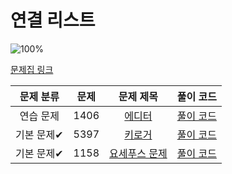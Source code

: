 # 연결 리스트

![100%](https://progress-bar.dev/3/?scale=3&title=progress&width=500&color=babaca&suffix=/3)

[문제집 링크](https://www.acmicpc.net/workbook/view/7308)

| 문제 분류 | 문제 | 문제 제목 | 풀이 코드 |
| :--: | :--: | :--: | :--: |
| 연습 문제 | 1406 | [에디터](https://www.acmicpc.net/problem/1406) | [풀이 코드](../0x04/BOJ_1406.cpp) |
| 기본 문제✔ | 5397 | [키로거](https://www.acmicpc.net/problem/5397) | [풀이 코드](../0x04/BOJ_5397.cpp) |
| 기본 문제✔ | 1158 | [요세푸스 문제](https://www.acmicpc.net/problem/1158) | [풀이 코드](../0x04/BOJ_1158.cpp) |